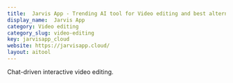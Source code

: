 ```yaml
---
title:  Jarvis App - Trending AI tool for Video editing and best alternatives
display_name:  Jarvis App
category: Video editing
category_slug: video-editing
key: jarvisapp_cloud
website: https://jarvisapp.cloud/
layout: aitool
---
```


Chat-driven interactive video editing.
